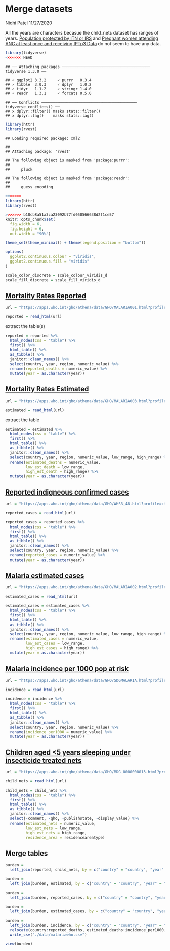 Merge datasets
================
Nidhi Patel
11/27/2020

All the years are characters becasue the child\_nets dataset has ranges
of years. [Population protected by ITN or
IRS](https://apps.who.int/gho/data/node.main.MALITNIRS?lang=en) and
[Pregnant women attending ANC at least once and receiving IPTp3
Data](https://apps.who.int/gho/data/node.main.MALIPTP3?lang=en) do not
seem to have any data.

``` r
library(tidyverse)
<<<<<<< HEAD
```

    ## ── Attaching packages ─────────────────────────────────────── tidyverse 1.3.0 ──

    ## ✓ ggplot2 3.3.2     ✓ purrr   0.3.4
    ## ✓ tibble  3.0.3     ✓ dplyr   1.0.2
    ## ✓ tidyr   1.1.2     ✓ stringr 1.4.0
    ## ✓ readr   1.3.1     ✓ forcats 0.5.0

    ## ── Conflicts ────────────────────────────────────────── tidyverse_conflicts() ──
    ## x dplyr::filter() masks stats::filter()
    ## x dplyr::lag()    masks stats::lag()

``` r
library(httr)
library(rvest)
```

    ## Loading required package: xml2

    ## 
    ## Attaching package: 'rvest'

    ## The following object is masked from 'package:purrr':
    ## 
    ##     pluck

    ## The following object is masked from 'package:readr':
    ## 
    ##     guess_encoding

``` r
=======
library(httr)
library(rvest)

>>>>>>> b18cb8a51a3ca23092b77fd050566638d2f1ce57
knitr::opts_chunk$set(
  fig.width = 6,
  fig.height = 6,
  out.width = "90%")

theme_set(theme_minimal() + theme(legend.position = "bottom"))

options(
  ggplot2.continuous.colour = "viridis",
  ggplot2.continuous.fill = "viridis"
)

scale_color_discrete = scale_colour_viridis_d
scale_fill_discrete = scale_fill_viridis_d
```

## [Mortality Rates Reported](https://apps.who.int/gho/athena/data/GHO/MALARIA001.html?profile=ztable&filter=COUNTRY:*)

``` r
url = "https://apps.who.int/gho/athena/data/GHO/MALARIA001.html?profile=ztable&filter=COUNTRY:*"

reported = read_html(url)
```

extract the table(s)

``` r
reported = reported %>% 
  html_nodes(css = "table") %>% 
  first() %>% 
  html_table() %>%
  as_tibble() %>% 
  janitor::clean_names() %>% 
  select(country, year, region, numeric_value) %>% 
  rename(reported_deaths = numeric_value) %>% 
  mutate(year = as.character(year))
```

## [Mortality Rates Estimated](https://apps.who.int/gho/athena/data/GHO/MALARIA003.html?profile=ztable&filter=COUNTRY:*)

``` r
url = "https://apps.who.int/gho/athena/data/GHO/MALARIA003.html?profile=ztable&filter=COUNTRY:*"

estimated = read_html(url)
```

extract the table

``` r
estimated = estimated %>% 
  html_nodes(css = "table") %>% 
  first() %>% 
  html_table() %>%
  as_tibble() %>% 
  janitor::clean_names() %>% 
  select(country, year, region, numeric_value, low_range, high_range) %>% 
  rename(estimated_deaths = numeric_value, 
         low_est_death = low_range,
         high_est_death = high_range) %>% 
  mutate(year = as.character(year))
```

## [Reported indigneous confirmed cases](https://apps.who.int/gho/athena/data/GHO/WHS3_48.html?profile=ztable&filter=COUNTRY:*)

``` r
url = "https://apps.who.int/gho/athena/data/GHO/WHS3_48.html?profile=ztable&filter=COUNTRY:*"

reported_cases = read_html(url)
```

``` r
reported_cases = reported_cases %>% 
  html_nodes(css = "table") %>% 
  first() %>% 
  html_table() %>%
  as_tibble() %>% 
  janitor::clean_names() %>% 
  select(country, year, region, numeric_value) %>% 
  rename(reported_cases = numeric_value) %>% 
  mutate(year = as.character(year))
```

## [Malaria estimated cases](https://apps.who.int/gho/athena/data/GHO/MALARIA002.html?profile=ztable&filter=COUNTRY:*)

``` r
url = "https://apps.who.int/gho/athena/data/GHO/MALARIA002.html?profile=ztable&filter=COUNTRY:*"

estimated_cases = read_html(url)
```

``` r
estimated_cases = estimated_cases %>% 
  html_nodes(css = "table") %>% 
  first() %>% 
  html_table() %>%
  as_tibble() %>% 
  janitor::clean_names() %>% 
  select(country, year, region, numeric_value, low_range, high_range) %>% 
  rename(estimated_cases = numeric_value, 
         low_est_cases = low_range,
         high_est_cases = high_range) %>% 
  mutate(year = as.character(year))
```

## [Malaria incidence per 1000 pop at risk](https://apps.who.int/gho/athena/data/GHO/SDGMALARIA.html?profile=ztable&filter=COUNTRY:*;REGION:*)

``` r
url = "https://apps.who.int/gho/athena/data/GHO/SDGMALARIA.html?profile=ztable&filter=COUNTRY:*;REGION:*"

incidence = read_html(url)
```

``` r
incidence = incidence %>% 
  html_nodes(css = "table") %>% 
  first() %>% 
  html_table() %>%
  as_tibble() %>% 
  janitor::clean_names() %>% 
  select(country, year, region, numeric_value) %>% 
  rename(incidence_per1000 = numeric_value) %>% 
  mutate(year = as.character(year))
```

## [Children aged \<5 years sleeping under insecticide treated nets](https://apps.who.int/gho/athena/data/GHO/MDG_0000000013.html?profile=ztable&filter=COUNTRY:*;REGION:*)

``` r
url = "https://apps.who.int/gho/athena/data/GHO/MDG_0000000013.html?profile=ztable&filter=COUNTRY:*;REGION:*"

child_nets = read_html(url)
```

``` r
child_nets = child_nets %>% 
  html_nodes(css = "table") %>% 
  first() %>% 
  html_table() %>%
  as_tibble() %>% 
  janitor::clean_names() %>% 
  select(-comment, -gho, -publishstate, -display_value) %>% 
  rename(estimated_nets = numeric_value, 
         low_est_nets = low_range,
         high_est_nets = high_range,
         residence_area = residenceareatype) 
```

## Merge tables

``` r
burden = 
  left_join(reported, child_nets, by = c("country" = "country", "year" = "year", "region" = "region"))

burden = 
  left_join(burden, estimated, by = c("country" = "country", "year" = "year", "region" = "region"))

burden = 
  left_join(burden, reported_cases, by = c("country" = "country", "year" = "year", "region" = "region"))

burden = 
  left_join(burden, estimated_cases, by = c("country" = "country", "year" = "year", "region" = "region"))

burden = 
  left_join(burden, incidence, by = c("country" = "country", "year" = "year", "region" = "region")) %>%
  relocate(country:reported_deaths, estimated_deaths:incidence_per1000, estimated_nets:high_est_nets) %>%
  write_csv("./data/malariawho.csv")

view(burden)
```
